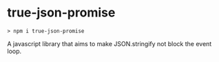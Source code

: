 # true-json-promise
`> npm i true-json-promise`

A javascript library that aims to make JSON.stringify not block the event loop.
